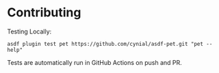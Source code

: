 # Contributing

Testing Locally:

```shell
asdf plugin test pet https://github.com/cynial/asdf-pet.git "pet --help"
```

Tests are automatically run in GitHub Actions on push and PR.